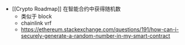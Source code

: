 - [[Crypto Roadmap]] 在智能合约中获得随机数
	- 类似于 block
	- chainlink vrf
	- https://ethereum.stackexchange.com/questions/191/how-can-i-securely-generate-a-random-number-in-my-smart-contract